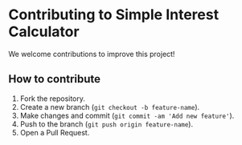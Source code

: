 # Contributing to Simple Interest Calculator
We welcome contributions to improve this project!

## How to contribute
1. Fork the repository.
2. Create a new branch (`git checkout -b feature-name`).
3. Make changes and commit (`git commit -am 'Add new feature'`).
4. Push to the branch (`git push origin feature-name`).
5. Open a Pull Request.

